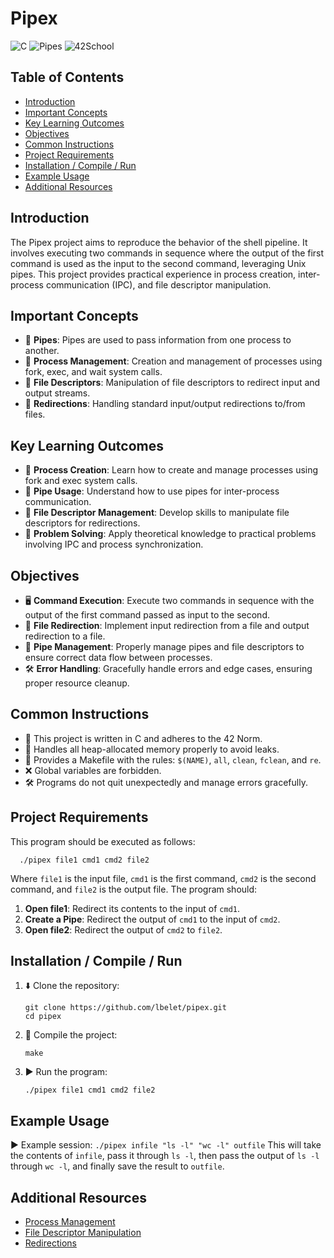 # Pipex
![C](https://img.shields.io/badge/language-C-blue)
![Pipes](https://img.shields.io/badge/technology-Pipes-red)
![42School](https://img.shields.io/badge/school-42-orange)

## Table of Contents
- [Introduction](#introduction)
- [Important Concepts](#important-concepts)
- [Key Learning Outcomes](#key-learning-outcomes)
- [Objectives](#objectives)
- [Common Instructions](#common-instructions)
- [Project Requirements](#project-requirements)
- [Installation / Compile / Run](#installation--compile--run)
- [Example Usage](#example-usage)
- [Additional Resources](#additional-resources)

## Introduction
The Pipex project aims to reproduce the behavior of the shell pipeline. It involves executing two commands in sequence where the output of the first command is used as the input to the second command, leveraging Unix pipes. This project provides practical experience in process creation, inter-process communication (IPC), and file descriptor manipulation.

## Important Concepts
- 📜 **Pipes**: Pipes are used to pass information from one process to another.
- 🔄 **Process Management**: Creation and management of processes using fork, exec, and wait system calls.
- 📄 **File Descriptors**: Manipulation of file descriptors to redirect input and output streams.
- 🔧 **Redirections**: Handling standard input/output redirections to/from files.

## Key Learning Outcomes
- 🔄 **Process Creation**: Learn how to create and manage processes using fork and exec system calls.
- 🔧 **Pipe Usage**: Understand how to use pipes for inter-process communication.
- 📜 **File Descriptor Management**: Develop skills to manipulate file descriptors for redirections.
- 🧩 **Problem Solving**: Apply theoretical knowledge to practical problems involving IPC and process synchronization.

## Objectives
- 🖥️ **Command Execution**: Execute two commands in sequence with the output of the first command passed as input to the second.
- 📜 **File Redirection**: Implement input redirection from a file and output redirection to a file.
- 🔄 **Pipe Management**: Properly manage pipes and file descriptors to ensure correct data flow between processes.
- 🛠️ **Error Handling**: Gracefully handle errors and edge cases, ensuring proper resource cleanup.

## Common Instructions
- 📜 This project is written in C and adheres to the 42 Norm.
- 🚫 Handles all heap-allocated memory properly to avoid leaks.
- 📄 Provides a Makefile with the rules: `$(NAME)`, `all`, `clean`, `fclean`, and `re`.
- ❌ Global variables are forbidden.
- 🛠️ Programs do not quit unexpectedly and manage errors gracefully.

## Project Requirements
This program should be executed as follows:
```
  ./pipex file1 cmd1 cmd2 file2
```

Where `file1` is the input file, `cmd1` is the first command, `cmd2` is the second command, and `file2` is the output file. The program should:
1. **Open file1**: Redirect its contents to the input of `cmd1`.
2. **Create a Pipe**: Redirect the output of `cmd1` to the input of `cmd2`.
3. **Open file2**: Redirect the output of `cmd2` to `file2`.

## Installation / Compile / Run
1. ⬇️ Clone the repository:
    ```
    git clone https://github.com/lbelet/pipex.git
    cd pipex
    ```
2. 🔧 Compile the project:
    ```
    make
    ```
3. ▶️ Run the program:
    ```
    ./pipex file1 cmd1 cmd2 file2
    ```

## Example Usage
▶️ Example session:
    ```
    ./pipex infile "ls -l" "wc -l" outfile
    ```
This will take the contents of `infile`, pass it through `ls -l`, then pass the output of `ls -l` through `wc -l`, and finally save the result to `outfile`.

## Additional Resources
- [Process Management](https://man7.org/linux/man-pages/man2/fork.2.html)
- [File Descriptor Manipulation](https://man7.org/linux/man-pages/man2/dup.2.html)
- [Redirections](https://tldp.org/LDP/abs/html/io-redirection.html)
